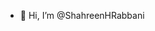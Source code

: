 - 👋 Hi, I’m @ShahreenHRabbani


<!---
ShahreenHRabbani/ShahreenHRabbani is a ✨ special ✨ repository because its `README.md` (this file) appears on your GitHub profile.
You can click the Preview link to take a look at your changes.
--->
